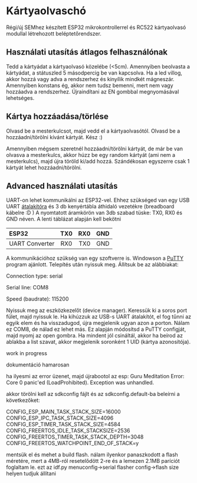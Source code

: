 

# Kártyaolvaschó

Régi/új SEMhez készített ESP32 mikrokontrollerrel és RC522 kártyaolvasó modullal létrehozott beléptetőrendszer.
## Használati utasítás átlagos felhasználónak
Tedd a kártyádat a kártyaolvasó közelébe (<5cm). Amennyiben beolvasta a kártyádat, a státuszled 5 másodpercig be van kapcsolva. Ha a led villog, akkor hozzá vagy adva a rendszerhez és kinyílik mindkét mágneszár. Amennyiben konstans ég, akkor nem tudsz bemenni, mert nem vagy hozzáadva a rendszerhez. Újraindítani az EN gombbal megnyomásával lehetséges.
## Kártya hozzáadása/törlése
Olvasd be a mesterkulcsot, majd vedd el a kártyaolvasótól. Olvasd be a hozzáadni/törölni kívánt kártyát. Kész :)

Amennyiben mégsem szeretnél hozzáadni/törölni kártyát, de már be van olvasva a mesterkulcs, akkor húzz be egy random kártyát (ami nem a mesterkulcs), majd újra töröld ki/add hozzá. Szándékosan egyszerre csak 1 kártyát lehet hozzáadni/törölni.
## Advanced használati utasítás

UART-on lehet kommunikálni az ESP32-vel. Ehhez szükséged van egy USB UART [átalakítóra](https://www.hestore.hu/prod_10038506.html) és 3 db kenyértábla áthidaló vezetékre (breadboard kábelre :D ) A nyomtatott áramkörön van 3db szabad tüske: TX0, RX0 és GND néven. A lenti táblázat alapján kell bekötni

| ESP32          |  TX0     | RX0   | GND   |
|:-----          |:--------:|------:|------:|
| UART Converter |  RX0     | TX0   | GND   |

A kommunikációhoz szükség van egy szoftverre is. Windowson a [PuTTY](https://www.chiark.greenend.org.uk/~sgtatham/putty/latest.html) program ajánlott. Telepítés után nyissuk meg. Állítsuk be az alábbiakat:

Connection type: serial

Serial line: COM8

Speed (baudrate): 115200

Nyissuk meg az eszközkezelőt (device manager). Keressük ki a soros port fület, majd nyissuk le. Ha kihúzzuk az USB-s UART átalakítót, el fog tűnni az egyik elem és ha visszadugod, újra megjelenik ugyan azon a porton. Nálam ez COM8, de nálad ez lehet más. Ez alapján módosítsd a PuTTY configját, majd nyomj az open gombra. Ha mindent jól csináltál, akkor ha beírod az ablakba a list szavat, akkor megjelenik soronként 1 UID (kártya azonosítója).

work in progress

dokumentáció hamarosan

ha ilyesmi az error üzenet, majd újrabootol az esp:
Guru Meditation Error: Core  0 panic'ed (LoadProhibited). Exception was unhandled.

akkor törölni kell az sdkconfig fájlt és az sdkconfig.default-ba beleírni a következőket:

 CONFIG_ESP_MAIN_TASK_STACK_SIZE=16000
 CONFIG_ESP_IPC_TASK_STACK_SIZE=4096
 CONFIG_ESP_TIMER_TASK_STACK_SIZE=4584
 CONFIG_FREERTOS_IDLE_TASK_STACKSIZE=2536
 CONFIG_FREERTOS_TIMER_TASK_STACK_DEPTH=3048
 CONFIG_FREERTOS_WATCHPOINT_END_OF_STACK=y

 mentsük el és mehet a build flash. nálam ilyenkor panaszkodott a flash méretére, mert a 4MB-ról resetelődött 2-re és a lemezen 2.1MB paríciót foglaltam le. ezt az idf.py menuconfig->serial flasher config->flash size helyen tudjuk állítani

